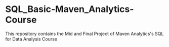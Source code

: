 # SQL_Basic-Maven_Analytics-Course
This repository contains the Mid and Final Project of Maven Analytics's SQL for Data Analysis Course
